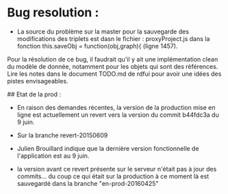 # Bug resolution : 

* La source du problème sur la master pour la sauvegarde des modifications des triplets est dasn le fichier : proxyProject.js dans la fonction this.saveObj = function(obj,graph){ (ligne 1457).

Pour la résolution de ce bug, il faudrait qu'il y ait une implémentation clean du modèle de donnée, notamment pour les objets qui sont des références.
Lire les notes dans le document TODO.md de rdfui pour avoir une idées des pistes envisageables.

## Etat de la prod : 

* En raison des demandes récentes, la version de la production mise en ligne est actuellement un revert vers la version du commit b44fdc3a du 9 juin. 
* Sur la branche revert-20150609
* Julien Brouillard indique que la dernière version fonctionnelle de l'application est au 9 juin. 

* la version avant ce revert présente sur le serveur n'était pas à jour des commits... du coup ce qui était sur la production à ce moment là est sauvegardé dans la branche "en-prod-20160425"




